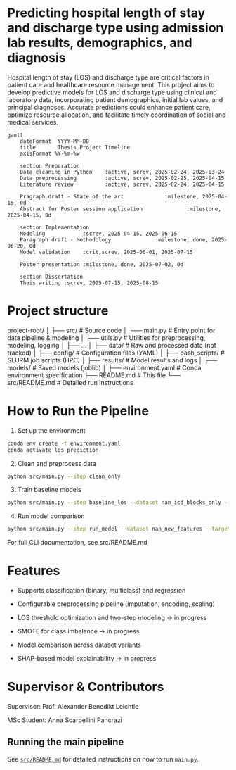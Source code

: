 # Predicting hospital length of stay and discharge type using admission lab results, demographics, and diagnosis

Hospital length of stay (LOS) and discharge type are critical factors in patient care and healthcare resource management. This project aims to develop predictive models for LOS and discharge type using clinical and laboratory data, incorporating patient demographics, initial lab values, and principal diagnoses. Accurate predictions could enhance patient care, optimize resource allocation, and facilitate timely coordination of social and medical services.


```mermaid
gantt
    dateFormat  YYYY-MM-DD
    title       Thesis Project Timeline
    axisFormat %Y-%m-%w

    section Preparation
    Data cleaning in Python    :active, screv, 2025-02-24, 2025-03-24
    Data preprocessing         :active, screv, 2025-02-25, 2025-04-15
    Literature review          :active, screv, 2025-02-24, 2025-04-15

    Pragraph draft - State of the art             :milestone, 2025-04-15, 0d
    Abstract for Poster session application              :milestone, 2025-04-15, 0d

    section Implementation
    Modeling            :screv, 2025-04-15, 2025-06-15
    Paragraph draft - Methodology              :milestone, done, 2025-06-20, 0d
    Model validation    :crit,screv, 2025-06-01, 2025-07-15

    Poster presentation :milestone, done, 2025-07-02, 0d

    section Dissertation
    Theis writing :screv, 2025-07-15, 2025-08-15
```

# Project structure

project-root/
│
├── src/                   # Source code
│   ├── main.py            # Entry point for data pipeline & modeling
│   ├── utils.py           # Utilities for preprocessing, modeling, logging
│   ├── ...
│
├── data/                  # Raw and processed data (not tracked)
│
├── config/                # Configuration files (YAML)
│
├── bash_scripts/          # SLURM job scripts (HPC)
│
├── results/               # Model results and logs
│
├── models/                # Saved models (joblib)
│
├── environment.yaml       # Conda environment specification
├── README.md              # This file
└── src/README.md          # Detailed run instructions

# How to Run the Pipeline

1. Set up the environment

```bash
conda env create -f environment.yaml
conda activate los_prediction
```
2. Clean and preprocess data

```bash
python src/main.py --step clean_only
```

3. Train baseline models

```bash
python src/main.py --step baseline_los --dataset nan_icd_blocks_only --target los --mode binary --thresholds 7
```

4. Run model comparison

```bash
python src/main.py --step run_model --dataset nan_new_features --target discharge_type
```

For full CLI documentation, see src/README.md

# Features

- Supports classification (binary, multiclass) and regression

- Configurable preprocessing pipeline (imputation, encoding, scaling)

- LOS threshold optimization and two-step modeling -> in progress

- SMOTE for class imbalance -> in progress

- Model comparison across dataset variants

- SHAP-based model explainability -> in progress


# Supervisor & Contributors

Supervisor: Prof. Alexander Benedikt Leichtle

MSc Student: Anna Scarpellini Pancrazi




## Running the main pipeline

See [`src/README.md`](src/README.md) for detailed instructions on how to run `main.py`.